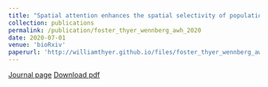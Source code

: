 ```yaml
---
title: "Spatial attention enhances the spatial selectivity of population codes during the first wave of visual processing"
collection: publications
permalink: /publication/foster_thyer_wennberg_awh_2020
date: 2020-07-01
venue: 'bioRxiv'
paperurl: 'http://williamthyer.github.io/files/foster_thyer_wennberg_awh_2020.pdf'
---
```


[Journal page](https://www.biorxiv.org/content/10.1101/2020.07.30.228981v1.abstract)
[Download pdf](http://williamthyer.github.io/files/foster_thyer_wennberg_awh_2020.pdf)
